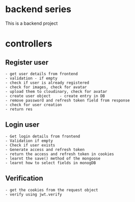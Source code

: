 # backend series

This is a backend project

# controllers

## Register user

    - get user details from frontend
    - validation - if empty
    - check if user is already registered
    - check for images, check for avatar
    - upload them to cloudinary, check for avatar
    - create user object    - create entry in DB
    - remove password and refresh token field from response
    - check for user creation
    - return res

## Login user

    - Get login details from frontend
    - Validation if empty
    - Check if user exists
    - Generate access and refresh token
    - return the access and refresh token in cookies
    - learnt the save() method of the mongoose
    - learnt how to select fields in monogDB

## Verification

    - get the cookies from the request object
    - verify using jwt.verify
